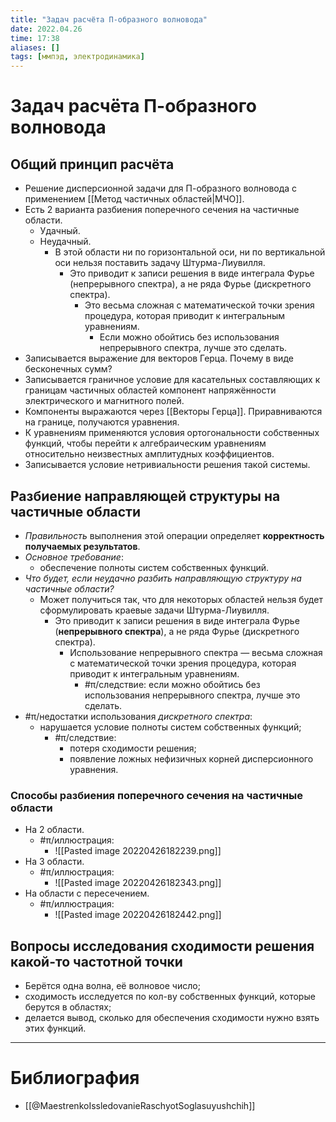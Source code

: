 ```yaml
---
title: "Задач расчёта П-образного волновода"
date: 2022.04.26
time: 17:38
aliases: []
tags: [ммпэд, электродинамика]
---
```


# Задач расчёта П-образного волновода

## Общий принцип расчёта

- Решение дисперсионной задачи для П-образного волновода с применением [[Метод частичных областей|МЧО]].
- Есть 2 варианта разбиения поперечного сечения на частичные области.
	- Удачный.
	- Неудачный.
		- В этой области ни по горизонтальной оси, ни по вертикальной оси нельзя поставить задачу Штурма-Лиувилля.
			- Это приводит к записи решения в виде интеграла Фурье (непрерывного спектра), а не ряда Фурье (дискретного спектра).
				- Это весьма сложная с математической точки зрения процедура, которая приводит к интегральным уравнениям.
					- Если можно обойтись без использования непрерывного спектра, лучше это сделать.
- Записывается выражение для векторов Герца. Почему в виде бесконечных сумм?
- Записывается граничное условие для касательных составляющих к границам частичных областей компонент напряжённости электрического и магнитного полей.
- Компоненты выражаются через [[Векторы Герца]]. Приравниваются на границе, получаются уравнения. 
- К уравнениям применяются условия ортогональности собственных функций, чтобы перейти к алгебраическим уравнениям относительно неизвестных амплитудных коэффициентов.
- Записывается условие нетривиальности решения такой системы.

## Разбиение направляющей структуры на частичные области

- *Правильность* выполнения этой операции определяет **корректность получаемых результатов**.
- *Основное требование*:
	- обеспечение полноты систем собственных функций.
- *Что будет, если неудачно разбить направляющую структуру на частичные области?*
	- Может получиться так, что для некоторых областей нельзя будет сформулировать краевые задачи Штурма-Лиувилля.
		- Это приводит к записи решения в виде интеграла Фурье (**непрерывного спектра**), а не ряда Фурье (дискретного спектра).
			- Использование непрерывного спектра — весьма сложная с математической точки зрения процедура, которая приводит к интегральным уравнениям.
				- #π/следствие: если можно обойтись без использования непрерывного спектра, лучше это сделать.
- #π/недостатки использования *дискретного спектра*:
	- нарушается условие полноты систем собственных функций;
		- #π/следствие:
			- потеря сходимости решения;
			- появление ложных нефизичных корней дисперсионного уравнения.

### Способы разбиения поперечного сечения на частичные области 

- На 2 области.
	- #π/иллюстрация:
		- ![[Pasted image 20220426182239.png]]
- На 3 области.
	- #π/иллюстрация:
		- ![[Pasted image 20220426182343.png]]
- На области с пересечением.
	- #π/иллюстрация:
		- ![[Pasted image 20220426182442.png]]

## Вопросы исследования сходимости решения какой-то частотной точки

- Берётся одна волна, её волновое число;
- сходимость исследуется по кол-ву собственных функций, которые берутся в областях;
- делается вывод, сколько для обеспечения сходимости нужно взять этих функций.


---

# Библиография

- [[@MaestrenkoIssledovanieRaschyotSoglasuyushchih]]